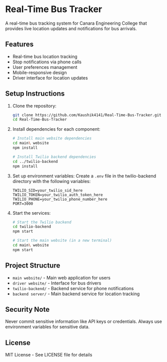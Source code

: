 # Real-Time Bus Tracker

A real-time bus tracking system for Canara Engineering College that provides live location updates and notifications for bus arrivals.

## Features

- Real-time bus location tracking
- Stop notifications via phone calls
- User preferences management
- Mobile-responsive design
- Driver interface for location updates

## Setup Instructions

1. Clone the repository:
   ```bash
   git clone https://github.com/Kaushik4141/Real-Time-Bus-Tracker.git
   cd Real-Time-Bus-Tracker
   ```

2. Install dependencies for each component:
   ```bash
   # Install main website dependencies
   cd main\ website
   npm install

   # Install Twilio backend dependencies
   cd ../twilio-backend
   npm install
   ```

3. Set up environment variables:
   Create a `.env` file in the twilio-backend directory with the following variables:
   ```
   TWILIO_SID=your_twilio_sid_here
   TWILIO_TOKEN=your_twilio_auth_token_here
   TWILIO_PHONE=your_twilio_phone_number_here
   PORT=3000
   ```

4. Start the services:
   ```bash
   # Start the Twilio backend
   cd twilio-backend
   npm start

   # Start the main website (in a new terminal)
   cd main\ website
   npm start
   ```

## Project Structure

- `main website/` - Main web application for users
- `driver website/` - Interface for bus drivers
- `twilio-backend/` - Backend service for phone notifications
- `backend server/` - Main backend service for location tracking

## Security Note

Never commit sensitive information like API keys or credentials. Always use environment variables for sensitive data.

## License

MIT License - See LICENSE file for details 